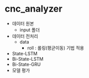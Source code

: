 # cnc_analyzer
* 데이터 원본
  - input 폴더
* 데이터 전처리
  - data
    + roll : 롤링(평균이동) 기법 적용
* State-LSTM
* Bi-State-LSTM
* Bi-State-GRU
* 모델 평가
